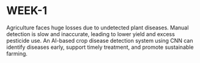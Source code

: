 # WEEK-1
Agriculture faces huge losses due to undetected plant diseases. Manual detection is slow and inaccurate, leading to lower yield and excess pesticide use. An AI-based crop disease detection system using CNN can identify diseases early, support timely treatment, and promote sustainable farming.
